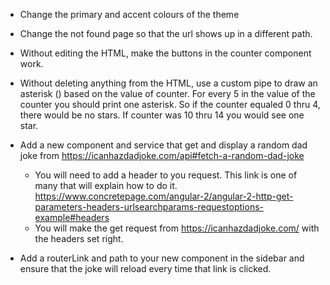 - Change the primary and accent colours of the theme

- Change the not found page so that the url shows up in a different path. 

- Without editing the HTML, make the buttons in the counter component work. 

- Without deleting anything from the HTML, use a custom pipe to draw an asterisk () based on the value of counter. For every 5 in the value of the counter you should print one asterisk. So if the counter equaled 0 thru 4, there would be no stars. If counter was 10 thru 14 you would see one star. 

- Add a new component and service that get and display a random dad joke from https://icanhazdadjoke.com/api#fetch-a-random-dad-joke 
  - You will need to add a header to you request. This link is one of many that will explain how to do it. https://www.concretepage.com/angular-2/angular-2-http-get-parameters-headers-urlsearchparams-requestoptions-example#headers
  - You will make the get request from https://icanhazdadjoke.com/ with the headers set right. 
 
 - Add a routerLink and path to your new component in the sidebar and ensure that the joke will reload every time that link is clicked.
